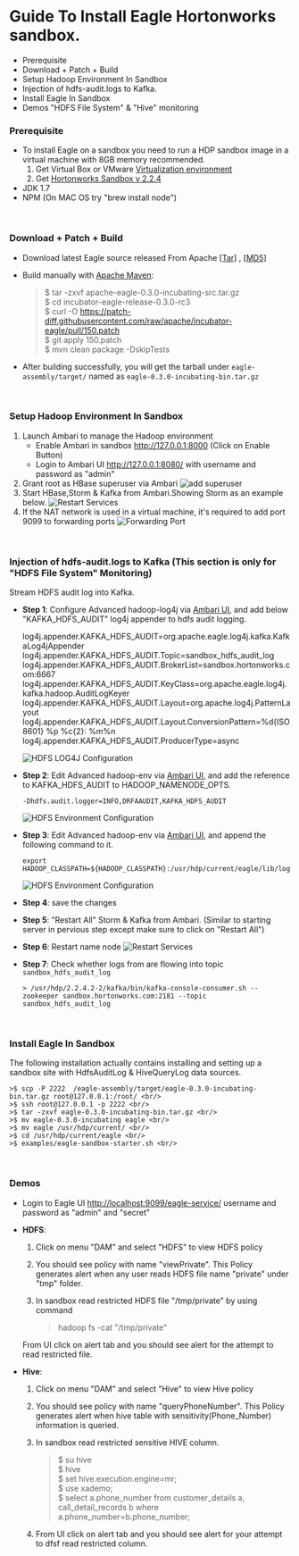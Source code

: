 <!--
{% comment %}
Licensed to the Apache Software Foundation (ASF) under one or more
contributor license agreements.  See the NOTICE file distributed with
this work for additional information regarding copyright ownership.
The ASF licenses this file to you under the Apache License, Version 2.0
(the "License"); you may not use this file except in compliance with
the License.  You may obtain a copy of the License at

http://www.apache.org/licenses/LICENSE-2.0

Unless required by applicable law or agreed to in writing, software
distributed under the License is distributed on an "AS IS" BASIS,
WITHOUT WARRANTIES OR CONDITIONS OF ANY KIND, either express or implied.
See the License for the specific language governing permissions and
limitations under the License.
{% endcomment %}
-->

Guide To Install Eagle Hortonworks sandbox. 
===============================================
* Prerequisite
* Download + Patch + Build
* Setup Hadoop Environment In Sandbox
* Injection of hdfs-audit.logs to Kafka.
* Install Eagle In Sandbox
* Demos "HDFS File System" & "Hive" monitoring

### **Prerequisite**
* To install Eagle on a sandbox you need to run a HDP sandbox image in a virtual machine with 8GB memory recommended.
	1. Get Virtual Box or VMware [Virtualization environment](http://hortonworks.com/products/hortonworks-sandbox/#install)
	2. Get [Hortonworks Sandbox v 2.2.4](http://hortonworks.com/products/hortonworks-sandbox/#archive)
* JDK 1.7  
* NPM (On MAC OS try "brew install node") 	
<br/>

### **Download + Patch + Build**
* Download latest Eagle source released From Apache [[Tar]](http://www-us.apache.org/dist/incubator/eagle/apache-eagle-0.3.0-incubating/apache-eagle-0.3.0-incubating-src.tar.gz) , [[MD5]](http://www-us.apache.org/dist/incubator/eagle/apache-eagle-0.3.0-incubating/apache-eagle-0.3.0-incubating-src.tar.gz.md5) 
* Build manually with [Apache Maven](https://maven.apache.org/):

     >$ tar -zxvf apache-eagle-0.3.0-incubating-src.tar.gz <br/>
     >$ cd incubator-eagle-release-0.3.0-rc3 <br/>
     >$ curl -O https://patch-diff.githubusercontent.com/raw/apache/incubator-eagle/pull/150.patch <br/>
     >$ git apply 150.patch <br/>
     >$ mvn clean package -DskipTests <br/>
     
* After building successfully, you will get the tarball under `eagle-assembly/target/` named as `eagle-0.3.0-incubating-bin.tar.gz`
<br/>

### **Setup Hadoop Environment In Sandbox**
1. Launch Ambari to manage the Hadoop environment
   * Enable Ambari in sandbox http://127.0.0.1:8000 (Click on Enable Button)
   * Login to Ambari UI http://127.0.0.1:8080/ with username and password as "admin"
2. Grant root as HBase superuser via Ambari
![add superuser](https://github.com/hdendukuri/incubator-eagle/blob/master/eagle-docs/images/hbase-superuser.png)
3. Start HBase,Storm & Kafka from Ambari.Showing Storm as an example below. 
![Restart Services](https://github.com/hdendukuri/incubator-eagle/blob/master/eagle-docs/images/start-storm.png "Services")
4. If the NAT network is used in a virtual machine, it's required to add port 9099 to forwarding ports
  ![Forwarding Port](https://github.com/hdendukuri/incubator-eagle/blob/master/eagle-docs/images/eagle-service.png)

<br/>

### **Injection of hdfs-audit.logs to Kafka (This section is only for "HDFS File System" Monitoring)**   
Stream HDFS audit log into Kafka.

* **Step 1**: Configure Advanced hadoop-log4j via <a href="http://localhost:8080/#/main/services/HDFS/configs" target="_blank">Ambari UI</a>, and add below "KAFKA_HDFS_AUDIT" log4j appender to hdfs audit logging.

	log4j.appender.KAFKA_HDFS_AUDIT=org.apache.eagle.log4j.kafka.KafkaLog4jAppender
	log4j.appender.KAFKA_HDFS_AUDIT.Topic=sandbox_hdfs_audit_log
	log4j.appender.KAFKA_HDFS_AUDIT.BrokerList=sandbox.hortonworks.com:6667
	log4j.appender.KAFKA_HDFS_AUDIT.KeyClass=org.apache.eagle.log4j.kafka.hadoop.AuditLogKeyer
	log4j.appender.KAFKA_HDFS_AUDIT.Layout=org.apache.log4j.PatternLayout
	log4j.appender.KAFKA_HDFS_AUDIT.Layout.ConversionPattern=%d{ISO8601} %p %c{2}: %m%n
	log4j.appender.KAFKA_HDFS_AUDIT.ProducerType=async

    ![HDFS LOG4J Configuration](https://github.com/hdendukuri/incubator-eagle/blob/master/eagle-docs/images/hdfs-log4j-conf.png "hdfslog4jconf")

* **Step 2**: Edit Advanced hadoop-env via <a href="http://localhost:8080/#/main/services/HDFS/configs" target="_blank">Ambari UI</a>, and add the reference to KAFKA_HDFS_AUDIT to HADOOP_NAMENODE_OPTS.

      -Dhdfs.audit.logger=INFO,DRFAAUDIT,KAFKA_HDFS_AUDIT

    ![HDFS Environment Configuration](https://github.com/hdendukuri/incubator-eagle/blob/master/eagle-docs/images/hdfs-env-conf.png "hdfsenvconf")

* **Step 3**: Edit Advanced hadoop-env via <a href="http://localhost:8080/#/main/services/HDFS/configs" target="_blank">Ambari UI</a>, and append the following command to it.

      export HADOOP_CLASSPATH=${HADOOP_CLASSPATH}:/usr/hdp/current/eagle/lib/log4jkafka/lib/*

    ![HDFS Environment Configuration](https://github.com/hdendukuri/incubator-eagle/blob/master/eagle-docs/images/hdfs-env-conf2.png "hdfsenvconf2")

* **Step 4**: save the changes 

* **Step 5**: "Restart All" Storm & Kafka from Ambari. (Similar to starting server in pervious step except make sure to click on "Restart All")

* **Step 6**: Restart name node 
![Restart Services](https://github.com/hdendukuri/incubator-eagle/blob/master/eagle-docs/images/nn-restart.png "Services")

* **Step 7**: Check whether logs from are flowing into topic `sandbox_hdfs_audit_log`
      
      > /usr/hdp/2.2.4.2-2/kafka/bin/kafka-console-consumer.sh --zookeeper sandbox.hortonworks.com:2181 --topic sandbox_hdfs_audit_log      
      
<br/>

### **Install Eagle In Sandbox**
The following installation actually contains installing and setting up a sandbox site with HdfsAuditLog & HiveQueryLog  data sources. 
    
    >$ scp -P 2222  /eagle-assembly/target/eagle-0.3.0-incubating-bin.tar.gz root@127.0.0.1:/root/ <br/>
    >$ ssh root@127.0.0.1 -p 2222 <br/>
    >$ tar -zxvf eagle-0.3.0-incubating-bin.tar.gz <br/>
    >$ mv eagle-0.3.0-incubating eagle <br/>
    >$ mv eagle /usr/hdp/current/ <br/>
    >$ cd /usr/hdp/current/eagle <br/>
    >$ examples/eagle-sandbox-starter.sh <br/>

<br/>

### **Demos**
* Login to Eagle UI [http://localhost:9099/eagle-service/](http://localhost:9099/eagle-service/) username and password as "admin" and "secret"
* **HDFS**:
	1. Click on menu "DAM" and select "HDFS" to view HDFS policy
	2. You should see policy with name "viewPrivate". This Policy generates alert when any user reads HDFS file name "private" under "tmp" folder.
	3. In sandbox read restricted HDFS file "/tmp/private" by using command 
	
	   > hadoop fs -cat "/tmp/private"

	From UI click on alert tab and you should see alert for the attempt to read restricted file.  
* **Hive**:
	1. Click on menu "DAM" and select "Hive" to view Hive policy
	2. You should see policy with name "queryPhoneNumber". This Policy generates alert when hive table with sensitivity(Phone_Number) information is queried. 
	3. In sandbox read restricted sensitive HIVE column.
	
       >$ su hive <br/>
       >$ hive <br/>
       >$ set hive.execution.engine=mr; <br/>
       >$ use xademo; <br/>
       >$ select a.phone_number from customer_details a, call_detail_records b where a.phone_number=b.phone_number; <br/>

   4. From UI click on alert tab and you should see alert for your attempt to dfsf read restricted column.  

<br/>
